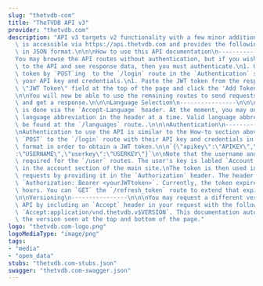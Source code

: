 ```yaml
---
slug: "thetvdb-com"
title: "TheTVDB API v3"
provider: "thetvdb.com"
description: "API v3 targets v2 functionality with a few minor additions. The API\
  \ is accessible via https://api.thetvdb.com and provides the following REST endpoints\
  \ in JSON format.\n\n\nHow to use this API documentation\n----------------\n\n\n\
  You may browse the API routes without authentication, but if you wish to send requests\
  \ to the API and see response data, then you must authenticate.\n1. Obtain a JWT\
  \ token by `POST`ing  to the `/login` route in the `Authentication` section with\
  \ your API key and credentials.\n1. Paste the JWT token from the response into the\
  \ \"JWT Token\" field at the top of the page and click the 'Add Token' button.\n\
  \n\nYou will now be able to use the remaining routes to send requests to the API\
  \ and get a response.\n\n\nLanguage Selection\n----------------\n\n\nLanguage selection\
  \ is done via the `Accept-Language` header. At the moment, you may only pass one\
  \ language abbreviation in the header at a time. Valid language abbreviations can\
  \ be found at the `/languages` route..\n\n\nAuthentication\n----------------\n\n\
  \nAuthentication to use the API is similar to the How-to section above. Users must\
  \ `POST` to the `/login` route with their API key and credentials in the following\
  \ format in order to obtain a JWT token.\n\n`{\"apikey\":\"APIKEY\",\"username\"\
  :\"USERNAME\",\"userkey\":\"USERKEY\"}`\n\nNote that the username and key are ONLY\
  \ required for the `/user` routes. The user's key is labled `Account Identifier`\
  \ in the account section of the main site.\nThe token is then used in all subsequent\
  \ requests by providing it in the `Authorization` header. The header will look like:\
  \ `Authorization: Bearer <yourJWTtoken>`. Currently, the token expires after 24\
  \ hours. You can `GET` the `/refresh_token` route to extend that expiration date.\n\
  \n\nVersioning\n----------------\n\n\nYou may request a different version of the\
  \ API by including an `Accept` header in your request with the following format:\
  \ `Accept:application/vnd.thetvdb.v$VERSION`. This documentation automatically uses\
  \ the version seen at the top and bottom of the page."
logo: "thetvdb.com-logo.png"
logoMediaType: "image/png"
tags:
- "media"
- "open_data"
stubs: "thetvdb.com-stubs.json"
swagger: "thetvdb.com-swagger.json"
---
```

